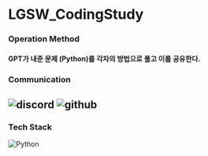 # LGSW_CodingStudy

### Operation Method
#### GPT가 내준 문제 (Python)를 각자의 방법으로 풀고 이를 공유한다.

### Communication
![discord](https://img.shields.io/badge/Discord-7289DA?style=for-the-badge&logo=discord&logoColor=white)
![github](https://img.shields.io/badge/github-181717?style=for-the-badge&logo=github&logoColor=white)
--

### Tech Stack
![Python](https://img.shields.io/badge/python-3776AB?style=for-the-badge&logo=python&logoColor=white)